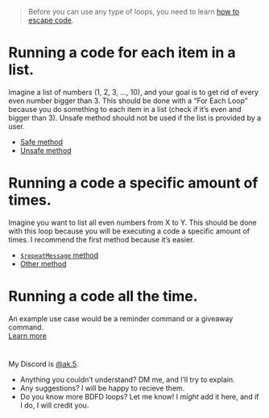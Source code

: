 > Before you can use any type of loops, you need to learn [how to escape code](Escaping.md).

# Running a code for each item in a list.
Imagine a list of numbers (1, 2, 3, ..., 10), and your goal is to get rid of every even number bigger than 3. This should be done with a “For Each Loop” because you do something to each item in a list (check if it’s even and bigger than 3). Unsafe method should not be used if the list is provided by a user.

- [Safe method](For%20Each.md)
- [Unsafe method](For%20Each%20(unsafe).md)

# Running a code a specific amount of times.
Imagine you want to list all even numbers from X to Y. This should be done with this loop because you will be executing a code a specific amount of times. I recommend the first method because it’s easier.

- [`$repeatMessage` method](While-Loop.md)
- [Other method](Run%20X%20Times%3A%20Advanced.md)

# Running a code all the time.
An example use case would be a reminder command or a giveaway command. \
[Learn more](%24onMessageDelete%20Loop.md)

#

My Discord is [@ak.5](https://discord.com/users/808018800678141982).
- Anything you couldn’t understand? DM me, and I’ll try to explain.
- Any suggestions? I will be happy to recieve them.
- Do you know more BDFD loops? Let me know! I *might* add it here, and if I do, I will credit you.
